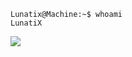 ```console
Lunatix@Machine:~$ whoami
LunatiX
```
<img src="https://tryhackme-badges.s3.amazonaws.com/lunatix01.png"/>
<script src="https://tryhackme.com/badge/148986"></script>
